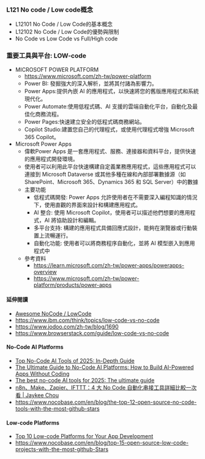### L121 No code / Low code概念
- L12101 No Code / Low Code的基本概念
- L12102 No Code / Low Code的優勢與限制
- No Code vs Low Code vs Full/High code

### 重要工具與平台: LOW-code
- MICROSOFT POWER PLATFORM
  - https://www.microsoft.com/zh-tw/power-platform
  - Power BI: 發掘強大的深入解析，並將其付諸為影響力。
  - Power Apps:提供內嵌 AI 的應用程式，以快速將您的舊版應用程式和系統現代化。
  - Power Automate:使用低程式碼、AI 支援的雲端自動化平台，自動化及最佳化商務流程。
  - Power Pages:快速建立安全的低程式碼商務網站。
  - Copilot Studio:建置您自己的代理程式，或使用代理程式增強 Microsoft 365 Copilot。
- Microsoft Power Apps
  - 偉軟Power Apps 是一套應用程式、服務、連接器和資料平台，提供快速的應用程式開發環境。
  - 使用者可以利用此平台快速構建自定義業務應用程式，這些應用程式可以連接到 Microsoft Dataverse 或其他多種在線和內部部署數據源（如 SharePoint、Microsoft 365、Dynamics 365 和 SQL Server）中的數據
  - 主要功能
    - 低程式碼開發: Power Apps 允許使用者在不需要深入編程知識的情況下，使用直觀的界面來設計和構建應用程式。
    - AI 整合: 使用 Microsoft Copilot，使用者可以描述他們想要的應用程式，AI 將協助設計和編輯。
    - 多平台支持: 構建的應用程式具備回應式設計，能夠在瀏覽器或行動裝置上流暢運行。
    - 自動化功能: 使用者可以將商務程序自動化，並將 AI 模型嵌入到應用程式中
  - 參考資料
    - https://learn.microsoft.com/zh-tw/power-apps/powerapps-overview
    - https://www.microsoft.com/zh-tw/power-platform/products/power-apps  
#### 延伸閱讀
- [Awesome NoCode / LowCode](https://github.com/kairichard/awesome-nocode-lowcode)
- https://www.ibm.com/think/topics/low-code-vs-no-code
- https://www.jodoo.com/zh-tw/blog/1690
- https://www.browserstack.com/guide/low-code-vs-no-code

#### No-Code AI Platforms
- [Top No-Code AI Tools of 2025: In-Depth Guide](https://buildfire.com/no-code-ai-tools/)
- [The Ultimate Guide to No-Code AI Platforms: How to Build AI-Powered Apps Without Coding](https://smartdev.com/the-ultimate-guide-to-no-code-ai-platforms-how-to-build-ai-powered-apps-without-coding/)
- [The best no-code AI tools for 2025: The ultimate guide](https://www.airtable.com/articles/no-code-ai-tools)
- [n8n、Make、Zapier、IFTTT：4 大 No Code 自動化串接工具詳細比較一次看 | Jaykee Chou](https://www.ragic.com/intl/zh-TW/blog/466/no-code-integration-tools-comparison-n8n-make-zapier-ifttt)
- https://www.nocobase.com/en/blog/the-top-12-open-source-no-code-tools-with-the-most-github-stars

#### Low-code Platforms
- [Top 10 Low-code Platforms for Your App Development](https://www.appsmith.com/blog/low-code-platforms)
- https://www.nocobase.com/en/blog/top-15-open-source-low-code-projects-with-the-most-github-Stars
